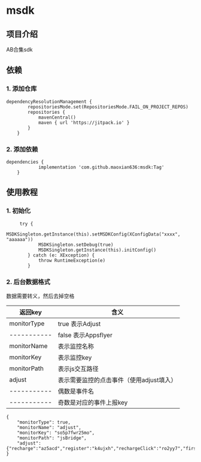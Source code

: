 # msdk

## 项目介绍
AB合集sdk

## 依赖

### 1. 添加仓库  
```
dependencyResolutionManagement {
		repositoriesMode.set(RepositoriesMode.FAIL_ON_PROJECT_REPOS)
		repositories {
			mavenCentral()
			maven { url 'https://jitpack.io' }
		}
	}
```
### 2. 添加依赖
```
dependencies {
	        implementation 'com.github.maoxian636:msdk:Tag'
	}   
```

## 使用教程

### 1. 初始化
```
     try {
            MSDKSingleton.getInstance(this).setMSDKConfig(XConfigData("xxxx", "aaaaaa"))
            MSDKSingleton.setDebug(true)
            MSDKSingleton.getInstance(this).initConfig()
        } catch (e: XException) {
            throw RuntimeException(e)
        }
```
### 2. 后台数据格式
数据需要转义，然后去掉空格

| 返回key      | 含义                      |
|--------------|-------------------------|
| monitorType  | true 表示Adjust           |
| ----------- | false 表示Appsflyer       |
| monitorName | 表示监控名称                  |
| monitorKey  | 表示监控key                 |
| monitorPath | 表示js交互路径                |
| adjust      | 表示需要监控的点击事件（使用adjust填入） |
|----------- | 偶数是事件名                  |
| ----------- | 奇数是对应的事件上报key           |
```
{
	"monitorType": true,
	"monitorName": "adjust",
	"monitorKey": "so5p7fwr25mo",
	"monitorPath": "jsBridge",
	"adjust": {"recharge":"az5acd","register":"k4ujxh","rechargeClick":"ro2yy7","firstrecharge":"gpe2wi"}
}
```